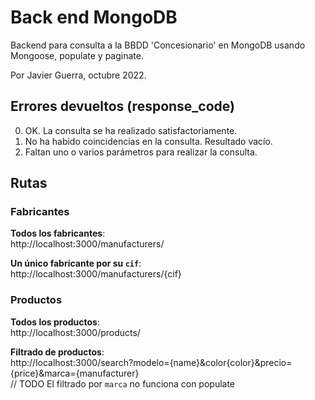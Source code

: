 # Back end MongoDB

Backend para consulta a la BBDD 'Concesionario' en MongoDB usando Mongoose, populate y paginate.

Por Javier Guerra, octubre 2022.

## Errores devueltos (response_code)
0. OK. La consulta se ha realizado satisfactoriamente.
1. No ha habido coincidencias en la consulta. Resultado vacío.
2. Faltan uno o varios parámetros para realizar la consulta.

## Rutas

### Fabricantes

__Todos los fabricantes__:  
http://localhost:3000/manufacturers/

__Un único fabricante por su `cif`__:   
http://localhost:3000/manufacturers/{cif}

### Productos

__Todos los productos__:  
http://localhost:3000/products/

__Filtrado de productos__:  
http://localhost:3000/search?modelo={name}&color{color}&precio={price}&marca={manufacturer}  
// TODO El filtrado por `marca` no funciona con populate


